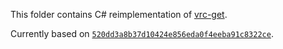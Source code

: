 This folder contains C# reimplementation of [vrc-get].

Currently based on [`520dd3a8b37d10424e856eda0f4eeba91c8322ce`][commit].

[vrc-get]: https://github.com/anatawa12/vrc-get
[commit]: https://github.com/anatawa12/vrc-get/commit/520dd3a8b37d10424e856eda0f4eeba91c8322ce
